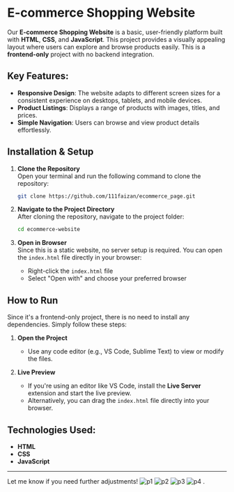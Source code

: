 # E-commerce Shopping Website

Our **E-commerce Shopping Website** is a basic, user-friendly platform built with **HTML**, **CSS**, and **JavaScript**. This project provides a visually appealing layout where users can explore and browse products easily. This is a **frontend-only** project with no backend integration.

## Key Features:
- **Responsive Design**: The website adapts to different screen sizes for a consistent experience on desktops, tablets, and mobile devices.
- **Product Listings**: Displays a range of products with images, titles, and prices.
- **Simple Navigation**: Users can browse and view product details effortlessly.

## Installation & Setup

1. **Clone the Repository**  
   Open your terminal and run the following command to clone the repository:
   ```bash
   git clone https://github.com/111faizan/ecommerce_page.git
   ```

2. **Navigate to the Project Directory**  
   After cloning the repository, navigate to the project folder:
   ```bash
   cd ecommerce-website
   ```

3. **Open in Browser**  
   Since this is a static website, no server setup is required. You can open the `index.html` file directly in your browser:
   - Right-click the `index.html` file
   - Select "Open with" and choose your preferred browser

## How to Run
Since it's a frontend-only project, there is no need to install any dependencies. Simply follow these steps:

1. **Open the Project**  
   - Use any code editor (e.g., VS Code, Sublime Text) to view or modify the files.
   
2. **Live Preview**  
   - If you're using an editor like VS Code, install the **Live Server** extension and start the live preview.
   - Alternatively, you can drag the `index.html` file directly into your browser.

## Technologies Used:
- **HTML**
- **CSS**
- **JavaScript**

---

Let me know if you need further adjustments!
![p1](https://github.com/111faizan/ecommerce_page/assets/95275307/8ec75f54-aa7a-4893-9a06-293fddbe03b6)
![p2](https://github.com/111faizan/ecommerce_page/assets/95275307/edf2f9d4-9181-41de-b012-1a984d740c3c)
![p3](https://github.com/111faizan/ecommerce_page/assets/95275307/851cbcad-2a85-4b88-a632-1c47806a2604)
![p4](https://github.com/111faizan/ecommerce_page/assets/95275307/915adfd9-1ecf-4eee-a8e3-42758814ecb6)
.
